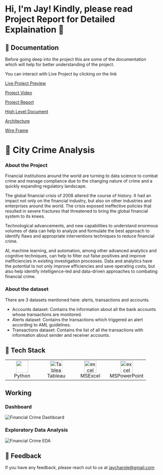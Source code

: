 # Hi, I'm Jay! Kindly, please read Project Report for Detailed Explaination 👋

## 🚀 Documentation

Before going deep into the project this are some of the documentation which will help for better understanding of the project. 

You can interact with Live Project by clicking on the link 

[Live Project Preview](https://public.tableau.com/views/Book1_16548531525640/Dashboard2?:language=en-US&publish=yes&:display_count=n&:origin=viz_share_link) 

[Project Video](https://youtu.be/LcdDRPglvRA)

[Project Report](https://github.com/Jaycharole/Financial-Crime/blob/main/Documentation/Financial%20Crime%20Report.pdf)

[High Level Document](https://github.com/Jaycharole/Financial-Crime/blob/main/Documentation/Financial%20Crime%20-%20High%20Level%20Document%20(HLD).pdf)

[Architecture](https://github.com/Jaycharole/Financial-Crime/blob/main/Documentation/Financial%20Crime%20Analysis%20-%20Architecture.pdf)

[Wire Frame](https://github.com/Jaycharole/Financial-Crime/blob/main/Documentation/Wireframe.PNG)

# 🚀 City Crime Analysis

### About the Project

Financial institutions around the world are turning to data science to combat crime and manage compliance due to the changing nature of crime and a quickly expanding regulatory landscape.

The global financial crisis of 2008 altered the course of history. It had an impact not only on the financial industry, but also on other industries and enterprises around the world. The crisis exposed ineffective policies that resulted in severe fractures that threatened to bring the global financial system to its knees.

Technological advancements, and new capabilities to understand enormous volumes of data can help to analyze and formulate the best approach to identify flaws and appropriate interventions techniques to reduce financial crime.

AI, machine learning, and automation, among other advanced analytics and cognitive techniques, can help to filter out false positives and improve inefficiencies in existing investigation processes. Data and analytics have the potential to not only improve efficiencies and save operating costs, but also help identify intelligence-led and data-driven approaches to combating financial crime.

### About the dataset

There are 3 datasets mentioned here: alerts, transactions and accounts.

- Accounts dataset: Contains the information about all the bank accounts whose transactions are monitored.
- Alerts dataset: Contains the transactions which triggered an alert according to AML guidelines.
- Transactions dataset: Contains the list of all the transactions with information about sender and receiver accounts.


## 🚀 Tech Stack

<table align="center">
  <tr>
    <td align="center" width="96">
     <a href="#" target="_blank">
      <img loading="lazy" src="https://upload.wikimedia.org/wikipedia/commons/thumb/c/c3/Python-logo-notext.svg/2048px-Python-logo-notext.svg.png" width="40" height="40"/> 
    </a>
    <br/>Python
   </td>
   <td align="center" width="96">
      <a href="#">
        <a href="https://www.python.org" target="_blank"> <img loading="lazy" src="https://sybyl.com/wp-content/uploads/2019/11/Tableau-Logo-for-website.jpg" alt="Tableau" width="40" height="40"/>
      </a>
      <br>Tableau
    </td>
   <td align="center" width="96">
    <a href="#" target="_blank"> 
     <img loading="lazy" src="https://webobjects2.cdw.com/is/image/CDW/5300125?$product-main$" alt="excel" width="40" height="40"/>
    </a>
    <br/>MSExcel
   </td>
   <td align="center" width="96">
      <a href="#">
        <a href="https://www.python.org" target="_blank"> <img loading="lazy" src="https://i.pcmag.com/imagery/reviews/00InVWTsLrQWxxCpsQMKFcl-5.1569482071.fit_scale.size_760x427.jpg" alt="excel" width="40" height="40"/>
      </a>
      <br>MSPowerPoint
    </td>
  </tr>
</table>

## Working

### Dashboard

![Financial Crime Dashboard](https://user-images.githubusercontent.com/49811782/173035188-945ee53c-5187-4820-be89-339940904081.gif)

### Exploratory Data Analysis

![Financial Crime EDA](https://user-images.githubusercontent.com/49811782/173035225-ca79c696-22b7-4a4e-bcee-2fa7639d0b36.gif)


## 🚀 Feedback

If you have any feedback, please reach out to us at jaycharole@gmail.com




